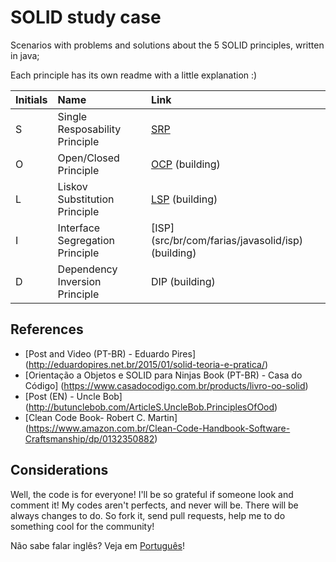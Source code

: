 # SOLID study case
Scenarios with problems and solutions about the 5 SOLID principles, written in java;

Each principle has its own readme with a little explanation :)

| Initials | Name                           | Link                                               |
| :-------- |:------------------------------| :-------------------------------------------------- |
| S        | Single Resposability Principle | [SRP](src/br/com/farias/javasolid/srp) |
| O        | Open/Closed Principle          | [OCP](src/br/com/farias/javasolid/ocp) (building)|
| L        | Liskov Substitution Principle  | [LSP](src/br/com/farias/javasolid/lsp) (building) |
| I        | Interface Segregation Principle          | [ISP] (src/br/com/farias/javasolid/isp) (building) |
| D        | Dependency Inversion Principle          | DIP (building) |


## References
* [Post and Video (PT-BR) - Eduardo Pires] (http://eduardopires.net.br/2015/01/solid-teoria-e-pratica/)
* [Orientação a Objetos e SOLID para Ninjas Book (PT-BR) - Casa do Código] (https://www.casadocodigo.com.br/products/livro-oo-solid)
* [Post (EN) - Uncle Bob] (http://butunclebob.com/ArticleS.UncleBob.PrinciplesOfOod)
* [Clean Code Book- Robert C. Martin] (https://www.amazon.com.br/Clean-Code-Handbook-Software-Craftsmanship/dp/0132350882)

## Considerations

Well, the code is for everyone! I'll be so grateful if someone look and comment it! My codes aren't perfects, and never will be. There will be always changes to do. So fork it, send pull requests, help me to do something cool for the community!


Não sabe falar inglês? Veja em [Português](README_pt.md)!
